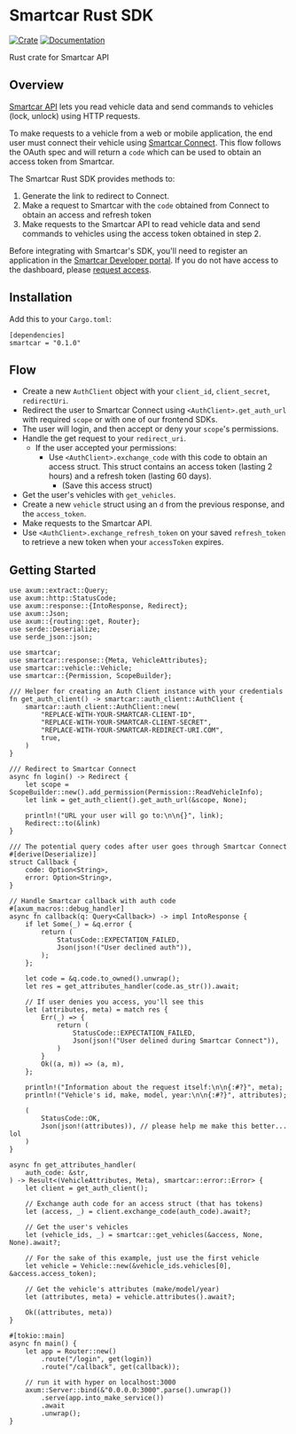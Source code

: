 # Smartcar Rust SDK

[![Crate](https://img.shields.io/crates/v/smartcar.svg)](https://crates.io/crates/smartcar)
[![Documentation](https://docs.rs/smartcar/badge.svg)](https://docs.rs/smartcar)

Rust crate for Smartcar API

## Overview

[Smartcar API](https://smartcar.com/docs) lets you read vehicle data and send commands to vehicles (lock, unlock) using HTTP requests.

To make requests to a vehicle from a web or mobile application, the end user must connect their vehicle using [Smartcar Connect](https://smartcar.com/docs/api#smartcar-connect). This flow follows the OAuth spec and will return a `code` which can be used to obtain an access token from Smartcar.

The Smartcar Rust SDK provides methods to:

1. Generate the link to redirect to Connect.
2. Make a request to Smartcar with the `code` obtained from Connect to obtain an
   access and refresh token
3. Make requests to the Smartcar API to read vehicle data and send commands to
   vehicles using the access token obtained in step 2.

Before integrating with Smartcar's SDK, you'll need to register an application in the [Smartcar Developer portal](https://developer.smartcar.com). If you do not have access to the dashboard, please [request access](https://smartcar.com/subscribe).

## Installation

Add this to your `Cargo.toml`:

```
[dependencies]
smartcar = "0.1.0"
```

## Flow

- Create a new `AuthClient` object with your `client_id`, `client_secret`,
  `redirectUri`.
- Redirect the user to Smartcar Connect using `<AuthClient>.get_auth_url` with required `scope` or with one
  of our frontend SDKs.
- The user will login, and then accept or deny your `scope`'s permissions.
- Handle the get request to your `redirect_uri`.
  - If the user accepted your permissions:
    - Use `<AuthClient>.exchange_code` with this code to obtain an access struct.
		This struct contains an access token (lasting 2 hours) and a refresh token (lasting 60 days).
	  - (Save this access struct)
- Get the user's vehicles with `get_vehicles`.
- Create a new `vehicle` struct using an `d` from the previous response,
  and the `access_token`.
- Make requests to the Smartcar API.
- Use `<AuthClient>.exchange_refresh_token` on your saved `refresh_token` to retrieve a new token
  when your `accessToken` expires.

## Getting Started

```
use axum::extract::Query;
use axum::http::StatusCode;
use axum::response::{IntoResponse, Redirect};
use axum::Json;
use axum::{routing::get, Router};
use serde::Deserialize;
use serde_json::json;

use smartcar;
use smartcar::response::{Meta, VehicleAttributes};
use smartcar::vehicle::Vehicle;
use smartcar::{Permission, ScopeBuilder};

/// Helper for creating an Auth Client instance with your credentials
fn get_auth_client() -> smartcar::auth_client::AuthClient {
    smartcar::auth_client::AuthClient::new(
        "REPLACE-WITH-YOUR-SMARTCAR-CLIENT-ID",
        "REPLACE-WITH-YOUR-SMARTCAR-CLIENT-SECRET",
        "REPLACE-WITH-YOUR-SMARTCAR-REDIRECT-URI.COM",
        true,
    )
}

/// Redirect to Smartcar Connect
async fn login() -> Redirect {
    let scope = ScopeBuilder::new().add_permission(Permission::ReadVehicleInfo);
    let link = get_auth_client().get_auth_url(&scope, None);

    println!("URL your user will go to:\n\n{}", link);
    Redirect::to(&link)
}

/// The potential query codes after user goes through Smartcar Connect
#[derive(Deserialize)]
struct Callback {
    code: Option<String>,
    error: Option<String>,
}

// Handle Smartcar callback with auth code
#[axum_macros::debug_handler]
async fn callback(q: Query<Callback>) -> impl IntoResponse {
    if let Some(_) = &q.error {
        return (
            StatusCode::EXPECTATION_FAILED,
            Json(json!("User declined auth")),
        );
    };

    let code = &q.code.to_owned().unwrap();
    let res = get_attributes_handler(code.as_str()).await;

    // If user denies you access, you'll see this
    let (attributes, meta) = match res {
        Err(_) => {
            return (
                StatusCode::EXPECTATION_FAILED,
                Json(json!("User delined during Smartcar Connect")),
            )
        }
        Ok((a, m)) => (a, m),
    };

    println!("Information about the request itself:\n\n{:#?}", meta);
    println!("Vehicle's id, make, model, year:\n\n{:#?}", attributes);

    (
        StatusCode::OK,
        Json(json!(attributes)), // please help me make this better... lol
    )
}

async fn get_attributes_handler(
    auth_code: &str,
) -> Result<(VehicleAttributes, Meta), smartcar::error::Error> {
    let client = get_auth_client();

    // Exchange auth code for an access struct (that has tokens)
    let (access, _) = client.exchange_code(auth_code).await?;

    // Get the user's vehicles
    let (vehicle_ids, _) = smartcar::get_vehicles(&access, None, None).await?;

    // For the sake of this example, just use the first vehicle
    let vehicle = Vehicle::new(&vehicle_ids.vehicles[0], &access.access_token);

    // Get the vehicle's attributes (make/model/year)
    let (attributes, meta) = vehicle.attributes().await?;

    Ok((attributes, meta))
}

#[tokio::main]
async fn main() {
    let app = Router::new()
        .route("/login", get(login))
        .route("/callback", get(callback));

    // run it with hyper on localhost:3000
    axum::Server::bind(&"0.0.0.0:3000".parse().unwrap())
        .serve(app.into_make_service())
        .await
        .unwrap();
}

```
